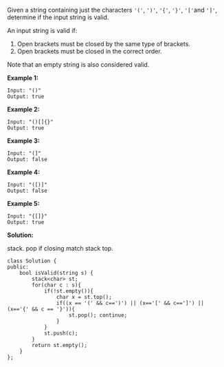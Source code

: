 Given a string containing just the characters `'('`, `')'`, `'{'`, `'}'`, `'['`and `']'`, determine if the input string is valid.

An input string is valid if:

1. Open brackets must be closed by the same type of brackets.
2. Open brackets must be closed in the correct order.

Note that an empty string is also considered valid.

**Example 1:**

```
Input: "()"
Output: true
```

**Example 2:**

```
Input: "()[]{}"
Output: true
```

**Example 3:**

```
Input: "(]"
Output: false
```

**Example 4:**

```
Input: "([)]"
Output: false
```

**Example 5:**

```
Input: "{[]}"
Output: true
```



**Solution:**

stack. pop if closing match stack top.

```
class Solution {
public:
    bool isValid(string s) {
        stack<char> st;
        for(char c : s){
            if(!st.empty()){
                char x = st.top();
                if((x == '(' && c==')') || (x=='[' && c==']') || (x=='{' && c == '}')){
                    st.pop(); continue;
                }
            }
            st.push(c);
        }
        return st.empty();
    }
};
```

